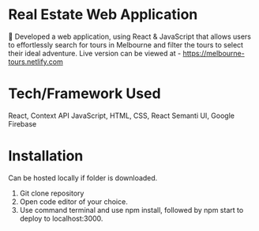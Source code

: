 # Real Estate Web Application
	Developed a web application, using React & JavaScript that allows users to effortlessly search for tours in Melbourne and filter the tours to select their ideal adventure. Live version can be viewed at - https://melbourne-tours.netlify.com

# Tech/Framework Used
React,
Context API
JavaScript,
HTML,
CSS,
React Semanti UI,
Google Firebase

# Installation
Can be hosted locally if folder is downloaded.
  1. Git clone repository 
  2. Open code editor of your choice.
  3. Use command terminal and use npm install, followed by npm start to deploy to localhost:3000.


